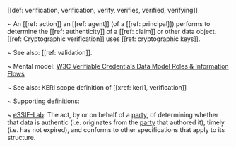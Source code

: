 [[def: verification, verification, verify, verifies, verified, verifying]]

~ An [[ref: action]] an [[ref: agent]] (of a [[ref: principal]]) performs to determine the [[ref: authenticity]] of a [[ref: claim]] or other data object. [[ref: Cryptographic verification]] uses [[ref: cryptographic keys]].

~ See also: [[ref: validation]].

~ Mental model: [W3C Verifiable Credentials Data Model Roles & Information Flows](https://www.w3.org/TR/vc-data-model/#roles)

~ See also: KERI scope definition of [[xref: keri1, verification]]

~ Supporting definitions:

~ [eSSIF-Lab](https://essif-lab.github.io/framework/docs/essifLab-glossary#verify): The act, by or on behalf of a [party](https://essif-lab.github.io/framework/docs/terms/party), of determining whether that data is authentic (i.e. originates from the [party](https://essif-lab.github.io/framework/docs/terms/party) that authored it), timely (i.e. has not expired), and conforms to other specifications that apply to its structure.
